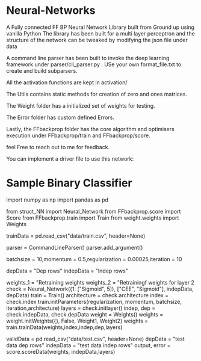 # Neural-Networks
A Fully connected FF BP Neural Network Library built from Ground up using vanilla Python
The library has been built for a multi layer perceptron and the structure of the network can be tweaked 
by modifying the json file under data

A command line parser has been built to invoke the deep learning framework under parser/cli_parser.py . USe your own format_file.txt to create and build subparsers.

All the activation functions are kept in activation/

The Utils contains static methods for creation of zero and ones matrices.

The Weight folder has a initialized set of weights for testing.

The Error folder has custom defined Errors.


Lastly, the FFbackprop folder has the core algorithm and optimisers execution under FFbackprop/train and FFbackprop/score.


feel Free to reach out to me  for feedback.



You can implement a driver file to use this network:
 


# Sample Binary Classifier


import numpy as np
import pandas as pd

from struct_NN import Neural_Network
from FFbackprop.score import Score
from FFbackprop.train import Train
from weight.weights import Weights

trainData = pd.read_csv("data/train.csv", header=None)

parser = CommandLineParser()
parser.add_argument()

batchsize = 10,momentum = 0.5,regularization = 0.00025,iteration = 10

depData = "Dep rows"
indepData = "Indep rows"

weights_1 = "Retraining weights
weights_2 = "Retrainingf weights for layer 2
check = Neural_Network({1: ["Sigmoid", 5]}, ["CEE", "Sigmoid"], indepData, depData)
train = Train()
architecture = check.architecture
index = check.index
train.initParameters(regularization, momentum, batchsize, iteration,architecture)
layers = check.initlayer()
indep, dep = check.indepData, check.depData
weight = Weights()
weights = weight.initWeights({}, False, Weight1, Weight2)
weights = train.trainData(weights,index,indep,dep,layers)

validData = pd.read_csv("data/test.csv", header=None)
depData = "test data dep rows"
indepData = "test data indep rows"
output, error = score.scoreData(weights, indepData,layers)



